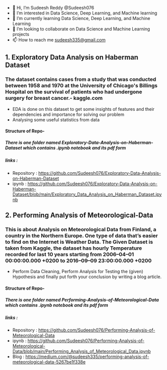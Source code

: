 - 👋 Hi, I’m  Sudeesh Reddy @Sudeesh076
- 👀 I’m interested in Data Science, Deep Learning, and  Machine learning
- 🌱 I’m currently learning Data Science, Deep Learning, and Machine Learning
- 💞️ I’m looking to collaborate on Data Science and Machine Learning projects
- 📫 How to reach me sudeesh335@gmail.com


## 1. Exploratory Data Analysis on Haberman Dataset
### The dataset contains cases from a study that was conducted between 1958 and 1970 at the University of Chicago's Billings Hospital on the survival of patients who had undergone surgery for breast cancer.- kaggle.com

* EDA is done on this dataset to get some insights of features and their dependencies and importance for solving our problem
* Analysing some useful statistics from data
#### Structure of Repo-
##### There is one folder named Exploratory-Data-Analysis-on-Haberman-Dataset which contains .ipynb notebook and its pdf form
##### links : 
* Repository : https://github.com/Sudeesh076/Exploratory-Data-Analysis-on-Haberman-Dataset
* ipynb : https://github.com/Sudeesh076/Exploratory-Data-Analysis-on-Haberman-Dataset/blob/main/Exploratory_Data_Analysis_on_Haberman_Dataset.ipynb

## 2. Performing Analysis of Meteorological-Data
### This is about Analysis on Meteorological Data from Finland, a country in the Northern Europe. One type of data that’s easier to find on the Internet is Weather Data. The Given Dataset is taken from Kaggle, the dataset has hourly Temperature recorded for last 10 years starting from 2006–04–01 00:00:00.000 +0200 to 2016–09–09 23:00:00.000 +0200
* Perform Data Cleaning, Perform Analysis for Testing the (given) Hypothesis and finally put forth your conclusion by writing a blog article.
#### Structure of Repo-
##### There is one folder named Performing-Analysis-of-Meteorological-Data which contains .ipynb notebook and its pdf form
##### links :
* Repository : https://github.com/Sudeesh076/Performing-Analysis-of-Meteorological-Data
* ipynb : https://github.com/Sudeesh076/Performing-Analysis-of-Meteorological-Data/blob/main/Performing_Analysis_of_Meteorological_Data.ipynb
* Blog : https://medium.com/@sudeesh335/performing-analysis-of-meteorological-data-5267be1f338e
<!---
Sudeesh076/Sudeesh076 is a ✨ special ✨ repository because its `README.md` (this file) appears on your GitHub profile.
You can click the Preview link to take a look at your changes.
--->
